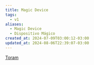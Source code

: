 ```yaml
---
title: Magic Device
tags:
  - v1
aliases:
  - Magic Device
  - Dispositivo Mágico
created_at: 2024-07-09T03:00:12-03:00
updated_at: 2024-08-06T22:39:07-03:00
---
```


[Toram](../../../../rascunhos/2024/07/Toram.md)